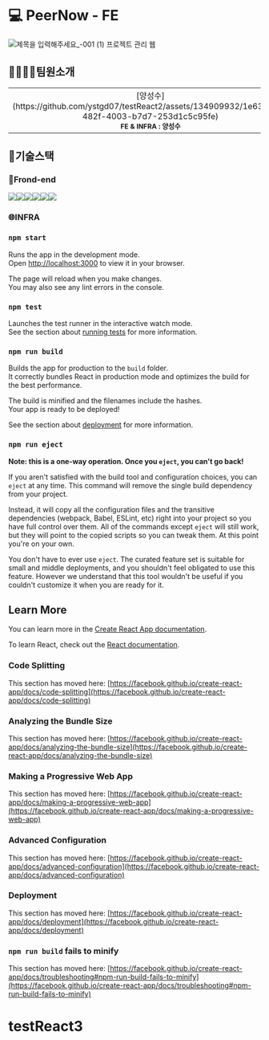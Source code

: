 # 💻 PeerNow - FE
![제목을 입력해주세요_-001 (1)](https://github.com/ystgd07/testReact2/assets/134909932/1c474c4c-a9e3-4f80-b7ce-29f366eeb72a)
프로젝트 관리 웹

## 👨‍👩‍👧‍👦팀원소개
<table>
  <tbody>
    <tr>
      <td align="center">[양성수](https://github.com/ystgd07/testReact2/assets/134909932/1e63d620-482f-4003-b7d7-253d1c5c95fe)<br /><sub><b>FE & INFRA : 양성수</b></sub><br /></td>
      <td align="center">[이슬비 취업](https://github.com/ystgd07/testReact2/assets/134909932/85e99ef7-4891-4808-8474-25e6b4017091)"><br /><sub><b>FE & INFRA : 이슬비</b></sub><br /></td>
    </tr>
  </tbody>
</table>


## 🔧기술스택
### 🎨Frond-end
<img src="https://img.shields.io/badge/React-61DAFB?style=for-the-badge&logo=React&logoColor=black"><img src="https://img.shields.io/badge/Css-1572B6?style=for-the-badge&logo=Css&logoColor=white"><img src="https://img.shields.io/badge/Redux-764ABC?style=for-the-badge&logo=Redux&logoColor=purple"><img src="https://img.shields.io/badge/Next.js-000000?style=for-the-badge&logo=Next.js&logoColor=white"><img src="https://img.shields.io/badge/Spring-6DB33F?style=for-the-badge&logo=Spring&logoColor=green"><img src="https://img.shields.io/badge/Spring Boot-6DB33F?style=for-the-badge&logo=Spring Boot&logoColor=yellow">
### 🌐INFRA

### `npm start`

Runs the app in the development mode.\
Open [http://localhost:3000](http://localhost:3000) to view it in your browser.

The page will reload when you make changes.\
You may also see any lint errors in the console.

### `npm test`

Launches the test runner in the interactive watch mode.\
See the section about [running tests](https://facebook.github.io/create-react-app/docs/running-tests) for more information.

### `npm run build`

Builds the app for production to the `build` folder.\
It correctly bundles React in production mode and optimizes the build for the best performance.

The build is minified and the filenames include the hashes.\
Your app is ready to be deployed!

See the section about [deployment](https://facebook.github.io/create-react-app/docs/deployment) for more information.

### `npm run eject`

**Note: this is a one-way operation. Once you `eject`, you can't go back!**

If you aren't satisfied with the build tool and configuration choices, you can `eject` at any time. This command will remove the single build dependency from your project.

Instead, it will copy all the configuration files and the transitive dependencies (webpack, Babel, ESLint, etc) right into your project so you have full control over them. All of the commands except `eject` will still work, but they will point to the copied scripts so you can tweak them. At this point you're on your own.

You don't have to ever use `eject`. The curated feature set is suitable for small and middle deployments, and you shouldn't feel obligated to use this feature. However we understand that this tool wouldn't be useful if you couldn't customize it when you are ready for it.

## Learn More

You can learn more in the [Create React App documentation](https://facebook.github.io/create-react-app/docs/getting-started).

To learn React, check out the [React documentation](https://reactjs.org/).

### Code Splitting

This section has moved here: [https://facebook.github.io/create-react-app/docs/code-splitting](https://facebook.github.io/create-react-app/docs/code-splitting)

### Analyzing the Bundle Size

This section has moved here: [https://facebook.github.io/create-react-app/docs/analyzing-the-bundle-size](https://facebook.github.io/create-react-app/docs/analyzing-the-bundle-size)

### Making a Progressive Web App

This section has moved here: [https://facebook.github.io/create-react-app/docs/making-a-progressive-web-app](https://facebook.github.io/create-react-app/docs/making-a-progressive-web-app)

### Advanced Configuration

This section has moved here: [https://facebook.github.io/create-react-app/docs/advanced-configuration](https://facebook.github.io/create-react-app/docs/advanced-configuration)

### Deployment

This section has moved here: [https://facebook.github.io/create-react-app/docs/deployment](https://facebook.github.io/create-react-app/docs/deployment)

### `npm run build` fails to minify

This section has moved here: [https://facebook.github.io/create-react-app/docs/troubleshooting#npm-run-build-fails-to-minify](https://facebook.github.io/create-react-app/docs/troubleshooting#npm-run-build-fails-to-minify)
# testReact3

